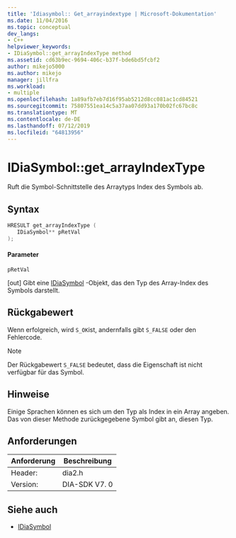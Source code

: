 ```yaml
---
title: 'Idiasymbol:: Get_arrayindextype | Microsoft-Dokumentation'
ms.date: 11/04/2016
ms.topic: conceptual
dev_langs:
- C++
helpviewer_keywords:
- IDiaSymbol::get_arrayIndexType method
ms.assetid: cd63b9ec-9694-406c-b37f-bde6bd5fcbf2
author: mikejo5000
ms.author: mikejo
manager: jillfra
ms.workload:
- multiple
ms.openlocfilehash: 1a89afb7eb7d16f95ab5212d8cc081ac1cd84521
ms.sourcegitcommit: 75807551ea14c5a37aa07dd93a170b02fc67bc8c
ms.translationtype: MT
ms.contentlocale: de-DE
ms.lasthandoff: 07/12/2019
ms.locfileid: "64813956"
---
```

# <a name="idiasymbolgetarrayindextype"></a>IDiaSymbol::get_arrayIndexType
Ruft die Symbol-Schnittstelle des Arraytyps Index des Symbols ab.

## <a name="syntax"></a>Syntax

```C++
HRESULT get_arrayIndexType ( 
   IDiaSymbol** pRetVal
);
```

#### <a name="parameters"></a>Parameter
 `pRetVal`

[out] Gibt eine [IDiaSymbol](../../debugger/debug-interface-access/idiasymbol.md) -Objekt, das den Typ des Array-Index des Symbols darstellt.

## <a name="return-value"></a>Rückgabewert
 Wenn erfolgreich, wird `S_OK`ist, andernfalls gibt `S_FALSE` oder den Fehlercode.

> [!NOTE]
> Der Rückgabewert `S_FALSE` bedeutet, dass die Eigenschaft ist nicht verfügbar für das Symbol.

## <a name="remarks"></a>Hinweise
 Einige Sprachen können es sich um den Typ als Index in ein Array angeben. Das von dieser Methode zurückgegebene Symbol gibt an, diesen Typ.

## <a name="requirements"></a>Anforderungen

|Anforderung|Beschreibung|
|-----------------|-----------------|
|Header:|dia2.h|
|Version:|DIA-SDK V7. 0|

## <a name="see-also"></a>Siehe auch
- [IDiaSymbol](../../debugger/debug-interface-access/idiasymbol.md)